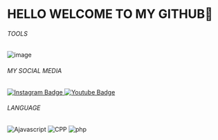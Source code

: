 # HELLO WELCOME TO MY GITHUB👋
<h6>TOOLS</h6>

![image](https://github.com/user-attachments/assets/84809024-fbd1-4334-8f11-5c7d7c632a1b)
<h6>MY SOCIAL MEDIA</h6>
<div id="badges">
  <a href="https://Instagram.com/adzikryy_2">
    <img src="https://img.shields.io/badge/Instagram-E4405F?style=for-the-badge&logo=instagram&logoColor=white" alt="Instagram Badge"/>
  </a>
  <a href="https://youtube.com/@adzikrystd">
    <img src="https://img.shields.io/badge/YouTube-red?style=for-the-badge&logo=youtube&logoColor=white" alt="Youtube Badge"/>
  </a>
</div>

  <h6>LANGUAGE</h6>
  <div id="badges">
        <img src="https://img.shields.io/badge/JavaScript-F7DF1E?style=for-the-badge&logo=javascript&logoColor=black" alt="Ajavascript">
        <img src="https://img.shields.io/badge/C%2B%2B-00599C?style=for-the-badge&logo=c%2B%2B&logoColor=white" alt="CPP"/>
        <img src="https://img.shields.io/badge/PHP-777BB4?style=for-the-badge&logo=php&logoColor=white" alt="php"
       <div/>
<!--
AdzikryStudio/AdzikryStudio is a ✨ special ✨ repository because its `README.md` (this file) appears on your GitHub profile.
You can click the Preview link to take a look at your changes.
--->
